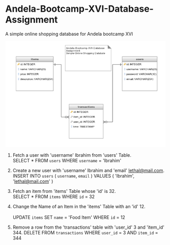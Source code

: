 # Andela-Bootcamp-XVI-Database-Assignment

A simple online shopping database for Andela bootcamp XVI <br>

 <img src="/Andela-Bootcamp-XVI-Database-Assignment.png">

1. Fetch a user with 'username' Ibrahim from 'users' Table.<br>
   SELECT * FROM `users` WHERE `username` = 'Ibrahim' <br>
   
2. Create a new user with 'username' Ibrahim and 'email' lethal@mail.com.<br>
   INSERT INTO `users` ( `username`, `email` ) VALUES ( 'Ibrahim', 'lethal@mail.com' ) <br>
   
3. Fetch an item from 'items' Table whose 'id' is 32. <br>
   SELECT * FROM `items` WHERE `id` = 32 <br>
   
4. Change the Name of an Item in the 'items' Table  with an 'id' 12.<br>  
   UPDATE `items` SET `name` = 'Food Item' WHERE `id` = 12 <br>

5. Remove a row from the 'transactions' table with 'user_id' 3 and 'item_id' 344.
   DELETE FROM `transactions` WHERE `user_id` = 3 AND `item_id` = 344 <br>
